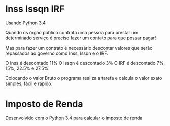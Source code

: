 Inss Issqn IRF
=============


Usando Python 3.4  

Quando os órgão público contrata uma pessoa para prestar um determinado serviço é preciso fazer um contato para que possar pagar!

Mas para fazer um contrato é necessário descontar valores que serão repassados ao governo como Inss, Issqn e o IRF.

O Inss é descontado 11%
O Issqn é descontado 3%
O IRF é descontado 7%, 15%, 22.5% e 27.5%

Colocando o valor Bruto o programa realiza a tarefa e calcula o valor exato simples, fácil e rápido. 


Imposto de Renda
=============

Desenvolvido com o Python 3.4 para calcular o imposto de renda
